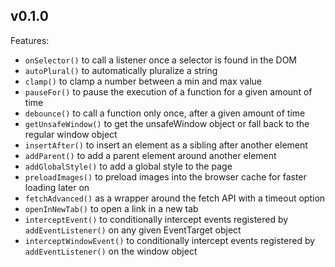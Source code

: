 ## v0.1.0
Features:
- `onSelector()` to call a listener once a selector is found in the DOM
- `autoPlural()` to automatically pluralize a string
- `clamp()` to clamp a number between a min and max value
- `pauseFor()` to pause the execution of a function for a given amount of time
- `debounce()` to call a function only once, after a given amount of time
- `getUnsafeWindow()` to get the unsafeWindow object or fall back to the regular window object
- `insertAfter()` to insert an element as a sibling after another element
- `addParent()` to add a parent element around another element
- `addGlobalStyle()` to add a global style to the page
- `preloadImages()` to preload images into the browser cache for faster loading later on
- `fetchAdvanced()` as a wrapper around the fetch API with a timeout option
- `openInNewTab()` to open a link in a new tab
- `interceptEvent()` to conditionally intercept events registered by `addEventListener()` on any given EventTarget object
- `interceptWindowEvent()` to conditionally intercept events registered by `addEventListener()` on the window object
